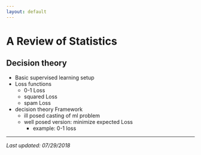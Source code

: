```yaml
---
layout: default
---
```


# A Review of Statistics

## Decision theory
- Basic supervised learning setup
- Loss functions
   - 0-1 Loss
   - squared Loss
   - spam Loss
- decision theory Framework
   - ill posed casting of ml problem
   - well posed version: minimize expected Loss
      - example: 0-1 loss

___
*Last updated: 07/29/2018*
